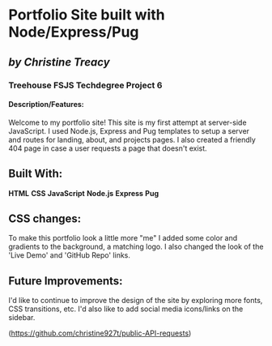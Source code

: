 # **Portfolio Site built with Node/Express/Pug**
## *by Christine Treacy*
### Treehouse FSJS Techdegree Project 6

#### Description/Features: 
Welcome to my portfolio site! This site is my first attempt at server-side JavaScript. I used Node.js, Express and Pug templates to setup a server and routes for landing, about, and projects pages. I also created a friendly 404 page in case a user requests a page that doesn't exist.

## Built With:
**HTML**
**CSS**
**JavaScript**
**Node.js**
**Express**
**Pug**

## CSS changes: 
To make this portfolio look a little more "me" I added some color and gradients to the background, a matching logo. I also changed the look of the 'Live Demo' and 'GitHub Repo' links.

## Future Improvements:
I'd like to continue to improve the design of the site by exploring more fonts, CSS transitions, etc. I'd also like to add social media icons/links on the sidebar.

(https://github.com/christine927t/public-API-requests)